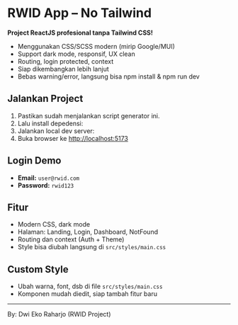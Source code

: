 # RWID App – No Tailwind

**Project ReactJS profesional tanpa Tailwind CSS!**
- Menggunakan CSS/SCSS modern (mirip Google/MUI)
- Support dark mode, responsif, UX clean
- Routing, login protected, context
- Siap dikembangkan lebih lanjut
- Bebas warning/error, langsung bisa npm install & npm run dev

## Jalankan Project
1. Pastikan sudah menjalankan script generator ini.
2. Lalu install depedensi:
3. Jalankan local dev server:
4. Buka browser ke [http://localhost:5173](http://localhost:5173)

## Login Demo
- **Email:** `user@rwid.com`
- **Password:** `rwid123`

## Fitur
- Modern CSS, dark mode
- Halaman: Landing, Login, Dashboard, NotFound
- Routing dan context (Auth + Theme)
- Style bisa diubah langsung di `src/styles/main.css`

## Custom Style
- Ubah warna, font, dsb di file `src/styles/main.css`
- Komponen mudah diedit, siap tambah fitur baru

---

By: Dwi Eko Raharjo (RWID Project)

